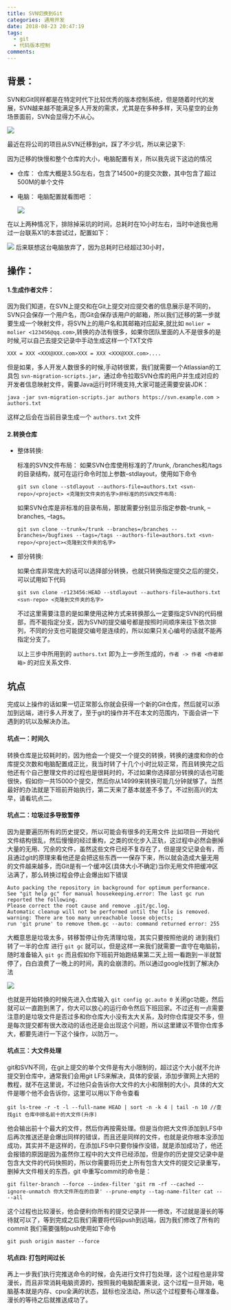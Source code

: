```yaml
---
title: SVN切换到Git
categories: 通用开发
date: 2018-08-23 20:47:19
tags:
  - git
  - 代码版本控制  
comments:
---
```

## 背景：
SVN和Git同样都是在特定时代下比较优秀的版本控制系统，但是随着时代的发展，SVN越来越不能满足多人开发的需求，尤其是在多种多样，天马星空的业务场景面前，SVN会显得力不从心。

![](https://wx4.sinaimg.cn/large/006tNbRwgy1fujxnf8ilhj30zk0m8gm9.jpg)

<!-- more -->

最近在将公司的项目从SVN迁移到git，踩了不少坑，所以来记录下:

因为迁移的快慢和整个仓库的大小，电脑配置有关，所以我先说下这边的情况

* 仓库：
仓库大概是3.5G左右，包含了14500+的提交次数，其中包含了超过500M的单个文件

* 电脑：
电脑配置就看图吧 ：

  ![](https://image-1256056152.cos.ap-nanjing.myqcloud.com/wz0geut3a8.jpg)

在以上两种情况下，排除掉采坑的时间，总耗时在10小时左右，当时中途我也用过一台联系X1的本尝试过，配置如下：

![](https://image-1256056152.cos.ap-nanjing.myqcloud.com/072709.jpg)
后来联想这台电脑放弃了，因为总耗时已经超过30小时，

## 操作：
#### 1.生成作者文件：
因为我们知道，在SVN上提交和在Git上提交对应提交者的信息展示是不同的，SVN只会保存一个用户名，而Git会保存该用户的邮箱，所以我们迁移的第一步就要生成一个映射文件，将SVN上的用户名和其邮箱对应起来,就比如  `molier = molier <123456@qq.com>`,转换的办法有很多，如果你团队里面的人不是很多的是时候,可以自己去提交记录中手动生成这样一个TXT文件
```
XXX = XXX <XXX@XXX.com>XXX = XXX <XXX@XXX.com>....
```
但是如果，多人开发人数很多的时候,手动转很累，我们就需要一个Atlassian的工具包 `svn-migration-scripts.jar`，通过命令拉取SVN仓库的用户并生成对应的开发者信息映射文件，需要Java运行时环境支持,大家可能还需要安装JDK：

```
java -jar svn-migration-scripts.jar authors https://svn.example.com > authors.txt
```
这样之后会在当前目录生成一个 `authors.txt` 文件
#### 2.转换仓库
* 整体转换: 

  标准的SVN文件布局：
  如果SVN仓库使用标准的了/trunk, /branches和/tags的目录结构，就可在运行命令时加上参数–stdlayout，使用如下命令 
  ```
  git svn clone --stdlayout --authors-file=authors.txt <svn-repo>/<project> <克隆到文件夹的名字>非标准的的SVN文件布局:

  ```
  如果SVN仓库是非标准的目录布局，那就需要分别显示指定参数–trunk, –branches, –tags。 
  ```
  git svn clone --trunk=/trunk --branches=/branches --branches=/bugfixes --tags=/tags --authors-file=authors.txt <svn-repo>/<project><克隆到文件夹的名字>

  ```
* 部分转换:

  如果仓库非常庞大的话可以选择部分转换，也就只转换指定提交之后的提交，可以试用如下代码
  ```
  git svn clone -r123456:HEAD --stdlayout --authors-file=authors.txt <svn-repo> <克隆到文件夹的名字>

  ```
  不过这里需要注意的是如果使用这种方式来转换那么一定要指定SVN的代码根部，而不能指定分支，因为SVN的提交编号都是按照时间顺序来往下依次排列，不同的分支也可能提交编号是连续的，所以如果只关心编号的话就不能再指定分支了。

  以上三步中所用到的 `authors.txt` 即为上一步所生成的，`作者 -> 作者 <作者邮箱>` 的对应关系文件.

## 坑点
完成以上操作的话如果一切正常那么你就会获得一个新的Git仓库，然后就可以添加到远端，进行多人开发了，至于git的操作并不在本文的范围内，下面会讲一下遇到的坑以及解决办法。
#### 坑点一：时间久
转换仓库是比较耗时的，因为他会一个提交一个提交的转换，转换的速度和你的仓库提交次数和电脑配置成正比，我当时转了十几个小时比较正常，而且转换完之后他还有个自己整理文件的过程也是很耗时的，不过如果你选择部分转换的话也可能很快，假如你一共15000个提交，然后你从14999来转换可能几分钟就够了。当然最好的办法就是下班前开始执行，第二天来了基本就差不多了。不过别高兴的太早，请看坑点二。

#### 坑点二：垃圾过多导致暂停
因为是要遍历所有的历史提交，所以可能会有很多的无用文件 比如项目一开始代文件结构很乱，然后慢慢的经过重构，之类的优化步入正轨，这过程中必然会删掉大量的无用、冗余的文件，虽然这些文件已经不复存在了，但是提交记录会有，而且通过git的原理来看他还是会把这些东西一一保存下来，所以就会造成大量无用的文件越来越多，而Git是有一个缓冲区(具体大小不确定)当你无用文件把缓冲区沾满了，那么转换过程会停止会爆出如下错误
```
Auto packing the repository in background for optimum performance.
See "git help gc" for manual housekeeping.error: The last gc run reported the following. 
Please correct the root cause and remove .git/gc.log.
Automatic cleanup will not be performed until the file is removed.
warning: There are too many unreachable loose objects; 
run 'git prune' to remove them.gc --auto: command returned error: 255

```
大概意思是垃圾太多，转移暂停让你先清理垃圾，其实只要按照他说的 进到我们转了一半的仓库 进行 `git gc` 就可以，但是这样一来我们就需要一直守在电脑前，随时准备输入 `git gc` 而且假如你下班前开始跑结果第二天上班一看跑到一半就暂停了，白白浪费了一晚上的时间，真的会崩溃的。所以通过google找到了解决办法

![](https://image-1256056152.cos.ap-nanjing.myqcloud.com/073257.jpg)

也就是开始转换的时候先进入仓库输入 `git config gc.auto 0` 关闭gc功能，然后就可以一直跑到黑了，你大可以放心的运行命令然后下班回家。不过还有一点需要注意的是垃圾文件是否过多和你仓库大小没有太大关系，及时你仓库提交不多，但是每次提交都有很大改动的话也还是会出现这个问题，所以这里建议不管你仓库多大，都要先进行一下这个操作，以防万一。
#### 坑点三：大文件处理
git和SVN不同，在git上提交的单个文件是有大小限制的，超过这个大小就不允许提交到仓库中，通常我们会用git LFS来解决，具体的安装，添加步骤网上大把的教程，就不在这里说，不过他只会告诉你大文件的大小和限制的大小，具体的大文件是哪个他不会告诉你，这里可以用以下命令查看
```
git ls-tree -r -t -l --full-name HEAD | sort -n -k 4 | tail -n 10 //查找git 仓库中排名前十的大文件(升序)

```
他会输出前十个最大的文件，然后你再按需处理。但是当你把大文件添加到LFS中后再次推送还是会爆出同样的错误，而且还是同样的文件，也就是说你根本没添加成功，其实并不是这样的，在添加LFS中只要你操作没错，就是添加成功了，他还会报错的原因是因为虽然你工程中的大文件已经添加，但是你的历史提交记录中是包含大文件的代码快照的，所以你需要将历史上所有包含大文件的提交记录重写，删掉大文件相关的东西，git 中重写commit的命令是：
```
git filter-branch --force --index-filter 'git rm -rf --cached --ignore-unmatch 你大文件所在的目录' --prune-empty --tag-name-filter cat -- --all

```
这个过程也比较漫长，他会便利你所有的提交记录并一一修改，不过就是漫长的等待就可以了，等到完成之后我们需要将代码push到远端，因为我们修改了所有的commit 我们需要强制push使用如下命令
```
git push origin master --force
```
#### 坑点四: 打包时间过长

再上一步我们执行完推送命令的时候，会先进行文件打包处理，这个过程也是非常漫长，而且非常消耗电脑资源的，按照我的电脑配置来说，这个过程一旦开始，电脑基本就是内存、cpu全满的状态，鼠标也没法动，所以这个过程要有心理准备。漫长的等待之后就推送成功了。








